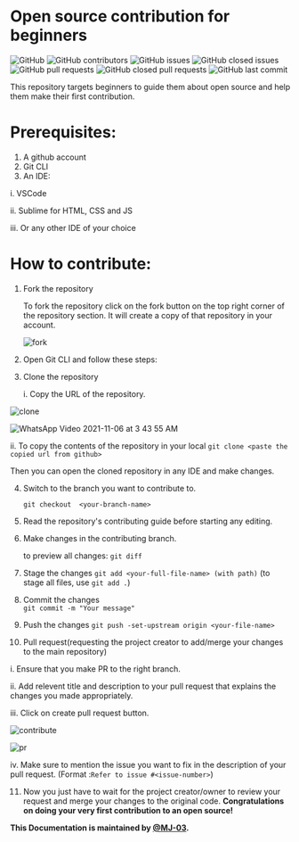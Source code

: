 # Open source contribution for beginners
![GitHub](https://img.shields.io/github/license/cyberbuddy-io/open-source-contribution-for-beginners) ![GitHub contributors](https://img.shields.io/github/contributors/cyberbuddy-io/open-source-contribution-for-beginners) ![GitHub issues](https://img.shields.io/github/issues-raw/cyberbuddy-io/open-source-contribution-for-beginners) ![GitHub closed issues](https://img.shields.io/github/issues-closed-raw/cyberbuddy-io/open-source-contribution-for-beginners) ![GitHub pull requests](https://img.shields.io/github/issues-pr-raw/cyberbuddy-io/open-source-contribution-for-beginners) ![GitHub closed pull requests](https://img.shields.io/github/issues-pr-closed-raw/cyberbuddy-io/open-source-contribution-for-beginners) ![GitHub last commit](https://img.shields.io/github/last-commit/cyberbuddy-io/open-source-contribution-for-beginners)


This repository targets beginners to guide them about open source and help them make their first contribution.


# Prerequisites:
1. A github account
2. Git CLI
3. An IDE:

  i. VSCode
 
 ii. Sublime for HTML, CSS and JS

iii. Or any other IDE of your choice


# How to contribute:

1. Fork the repository

   To fork the repository click on the fork button on the top right corner of the repository section.
   It will create a copy of that repository in your account.


   ![fork](https://user-images.githubusercontent.com/89595539/140019145-786cf5a3-e036-400e-8de4-f4a2fe3a8871.gif)


2. Open Git CLI and follow these steps: 


3. Clone the repository

   i. Copy the URL of the repository.


![clone](https://user-images.githubusercontent.com/89595539/140020670-6dd21f16-58aa-43f6-95fd-a5cd24ffb4ac.gif)




![WhatsApp Video 2021-11-06 at 3 43 55 AM](https://user-images.githubusercontent.com/89595539/140911717-41fba50a-68fa-45a9-9efe-fb752cf13921.gif)

   
   ii. To copy the contents of the repository in your local
    `git clone <paste the copied url from github>`

   Then you can open the cloned repository in any IDE and make changes.

4. Switch to the branch you want to contribute to.

   `git checkout  <your-branch-name>`


5. Read the repository's contributing guide before starting any editing.

6. Make changes in the contributing branch.

   to preview all changes:
   `git diff`


7. Stage the changes
   `git add <your-full-file-name> (with path)`
	(to stage all files, use `git add .`)


8. Commit the changes 	
   `git commit -m "Your message"`

9. Push the changes
   `git push -set-upstream origin <your-file-name>`

10. Pull request(requesting the project creator to add/merge your changes to the main repository)

   i. Ensure that you make PR to the right branch.

   ii. Add relevent title and description to your pull request that explains the changes you 
      made appropriately.

   iii. Click on create pull request button.


![contribute](https://user-images.githubusercontent.com/89595539/140020922-8c379a58-f950-4be6-a4d5-5c7249c6a627.gif) 	


![pr](https://user-images.githubusercontent.com/89595539/140020940-afa143df-f469-4055-813f-ec5196121fbc.gif)

   iv. Make sure to mention the issue you want to fix in the description of your pull request. (Format :`Refer to issue #<issue-number>`)


11. Now you just have to wait for the project creator/owner to review your request and merge your changes
    to the original code. 
    **Congratulations on doing your very first contribution to an open source!**


**This Documentation is maintained by [@MJ-03](https://github.com/MJ-03).**

